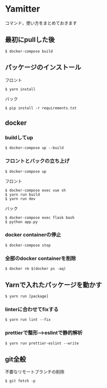 # Yamitter
コマンド，使い方をまとめておきます

## 最初にpullした後
```
$ docker-compose build
```
## パッケージのインストール
フロント
```
$ yarn install
```

バック
```
$ pip install -r requirements.txt
```
## docker
### buildしてup
```
$ docker-compose up --build
```
### フロントとバックの立ち上げ
```
$ docker-compose up
```
フロント
```
$ docker-compose exec vue sh
$ yarn run build
$ yarn run dev
```
バック
```
$ docker-compose exec flask bash
$ python app.py
```

### docker containerの停止
```
$ docker-compose stop
```

### 全部のdocker containerを削除
```
$ docker rm $(docker ps -aq)
```

## Yarnで入れたパッケージを動かす
```
$ yarn run [package]
```
### linterに合わせてfixする
```
$ yarn run lint --fix
```
### prettierで整形-->eslintで静的解析
```
$ yarn run prettier-eslint --write
```
## git全般
不要なリモートブランチの削除
```
$ git fetch -p
```


